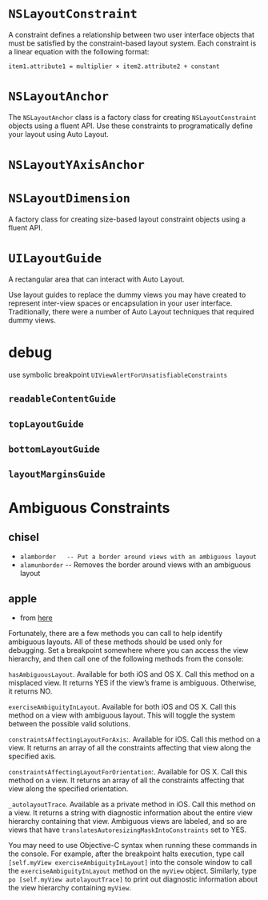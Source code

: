 # `NSLayoutConstraint`

A constraint defines a relationship between two user interface objects that must be satisfied by the constraint-based layout system. Each constraint is a linear equation with the following format:

```
item1.attribute1 = multiplier × item2.attribute2 + constant
```

# `NSLayoutAnchor`

The `NSLayoutAnchor` class is a factory class for creating `NSLayoutConstraint` objects using a fluent API. Use these constraints to programatically define your layout using Auto Layout.

# `NSLayoutYAxisAnchor`

# `NSLayoutDimension`
A factory class for creating size-based layout constraint objects using a fluent API.



# `UILayoutGuide`
A rectangular area that can interact with Auto Layout.

Use layout guides to replace the dummy views you may have created to represent
inter-view spaces or encapsulation in your user interface. Traditionally, there
were a number of Auto Layout techniques that required dummy views.

# debug
use symbolic breakpoint `UIViewAlertForUnsatisfiableConstraints`

## `readableContentGuide`
## `topLayoutGuide`
## `bottomLayoutGuide`
## `layoutMarginsGuide`

# Ambiguous Constraints

## chisel
- `alamborder   -- Put a border around views with an ambiguous layout`
- `alamunborder` -- Removes the border around views with an ambiguous layout



## apple
- from [here](https://developer.apple.com/library/content/documentation/UserExperience/Conceptual/AutolayoutPG/AmbiguousLayouts.html#//apple_ref/doc/uid/TP40010853-CH18-SW1)

Fortunately, there are a few methods you can call to help identify ambiguous
layouts. All of these methods should be used only for debugging. Set a
breakpoint somewhere where you can access the view hierarchy, and then call one
of the following methods from the console:

`hasAmbiguousLayout`. Available for both iOS and OS X. Call this method on a
misplaced view. It returns YES if the view’s frame is ambiguous. Otherwise, it
returns NO.

`exerciseAmbiguityInLayout`. Available for both iOS and OS X. Call this method on
a view with ambiguous layout. This will toggle the system between the possible
valid solutions.

`constraintsAffectingLayoutForAxis`:. Available for iOS. Call this method on a
view. It returns an array of all the constraints affecting that view along the
specified axis.

`constraintsAffectingLayoutForOrientation`:. Available for OS X. Call this method
on a view. It returns an array of all the constraints affecting that view along
the specified orientation.

`_autolayoutTrace`. Available as a private method in iOS. Call this method on a
view. It returns a string with diagnostic information about the entire view
hierarchy containing that view. Ambiguous views are labeled, and so are views
that have `translatesAutoresizingMaskIntoConstraints` set to YES.

You may need to use Objective-C syntax when running these commands in the
console. For example, after the breakpoint halts execution, type call
`[self.myView exerciseAmbiguityInLayout]` into the console window to call the
`exerciseAmbiguityInLayout` method on the `myView` object. Similarly, type `po
[self.myView autolayoutTrace]` to print out diagnostic information about the view
hierarchy containing `myView`.
